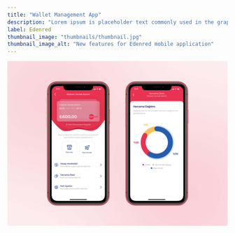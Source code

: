 ```yaml
---
title: "Wallet Management App"
description: "Lorem ipsum is placeholder text commonly used in the graphic, print, and publishing industries for previewing layouts and visual mockups."
label: Edenred
thumbnail_image: "thumbnails/thumbnail.jpg"
thumbnail_image_alt: "New features for Edenred mobile application"
---
```


[![A wallet management feature for Edenred mobile application](images/thumbnails/3200x2400.jpg)](images/thumbnails/3200x2400.jpg)